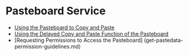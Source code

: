 # Pasteboard Service

- [Using the Pasteboard to Copy and Paste](use_pasteboard_to_copy_and_paste.md)
- [Using the Delayed Copy and Paste Function of the Pasteboard](pasteboard-time-lapse-copy-and-paste.md)
- [Requesting Permissions to Access the Pasteboard] (get-pastedata-permission-guidelines.md)
